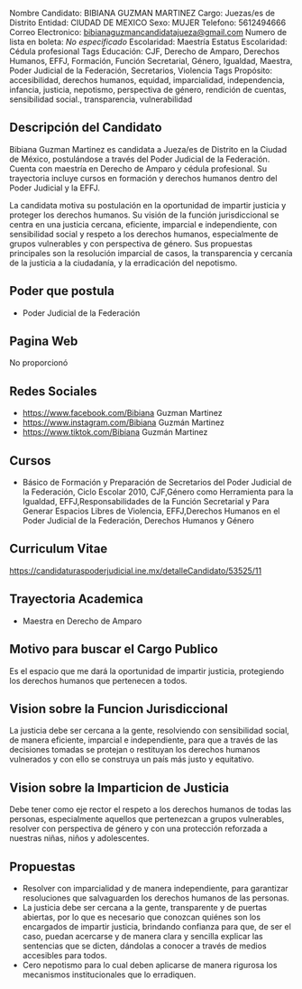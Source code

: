 Nombre Candidato: BIBIANA GUZMAN MARTINEZ
Cargo: Juezas/es de Distrito
Entidad: CIUDAD DE MEXICO
Sexo: MUJER
Telefono: 5612494666
Correo Electronico: bibianaguzmancandidatajueza@gmail.com
Numero de lista en boleta: *No especificado*
Escolaridad: Maestría
Estatus Escolaridad: Cédula profesional
Tags Educación: CJF, Derecho de Amparo, Derechos Humanos, EFFJ, Formación, Función Secretarial, Género, Igualdad, Maestra, Poder Judicial de la Federación, Secretarios, Violencia
Tags Propósito: accesibilidad, derechos humanos, equidad, imparcialidad, independencia, infancia, justicia, nepotismo, perspectiva de género, rendición de cuentas, sensibilidad social., transparencia, vulnerabilidad


## Descripción del Candidato 

Bibiana Guzman Martinez es candidata a Jueza/es de Distrito en la Ciudad de México, postulándose a través del Poder Judicial de la Federación. Cuenta con maestría en Derecho de Amparo y cédula profesional. Su trayectoria incluye cursos en formación y derechos humanos dentro del Poder Judicial y la EFFJ.

La candidata motiva su postulación en la oportunidad de impartir justicia y proteger los derechos humanos. Su visión de la función jurisdiccional se centra en una justicia cercana, eficiente, imparcial e independiente, con sensibilidad social y respeto a los derechos humanos, especialmente de grupos vulnerables y con perspectiva de género. Sus propuestas principales son la resolución imparcial de casos, la transparencia y cercanía de la justicia a la ciudadanía, y la erradicación del nepotismo.


## Poder que postula

- Poder Judicial de la Federación


## Pagina Web

No proporcionó


## Redes Sociales

- https://www.facebook.com/Bibiana Guzman Martinez
- https://www.instagram.com/Bibiana Guzmán Martinez
- https://www.tiktok.com/Bibiana Guzmán Martinez


## Cursos

- Básico de Formación y Preparación de Secretarios del Poder Judicial de la Federación, Ciclo Escolar 2010, CJF,Género como Herramienta para la Igualdad, EFFJ,Responsabilidades de la Función Secretarial y Para Generar Espacios Libres de Violencia, EFFJ,Derechos Humanos en el Poder Judicial de la Federación, Derechos Humanos y Género


## Curriculum Vitae

https://candidaturaspoderjudicial.ine.mx/detalleCandidato/53525/11


## Trayectoria Academica

- Maestra en Derecho de Amparo


## Motivo para buscar el Cargo Publico

Es el espacio que me dará la oportunidad de impartir justicia, protegiendo los derechos humanos que pertenecen a todos.


## Vision sobre la Funcion Jurisdiccional

La justicia debe ser cercana a la gente, resolviendo con sensibilidad social, de manera eficiente, imparcial e independiente, para que a través de las decisiones tomadas se protejan o restituyan los derechos humanos vulnerados y con ello se construya un país más justo y equitativo.


## Vision sobre la Imparticion de Justicia

Debe tener como eje rector el respeto a los derechos humanos de todas las personas, especialmente aquellos que pertenezcan a grupos vulnerables, resolver con perspectiva de género y con una protección reforzada a nuestras niñas, niños y adolescentes.


## Propuestas

- Resolver con imparcialidad y de manera independiente, para garantizar resoluciones que salvaguarden los derechos humanos de las personas.
- La justicia debe ser cercana a la gente, transparente y de puertas abiertas, por lo que es necesario que conozcan quiénes son los encargados de impartir justicia, brindando confianza para que, de ser el caso, puedan acercarse y de manera clara y sencilla explicar las sentencias que se dicten, dándolas a conocer a través de medios accesibles para todos.
- Cero nepotismo para lo cual deben aplicarse de manera rigurosa los mecanismos institucionales que lo erradiquen.

